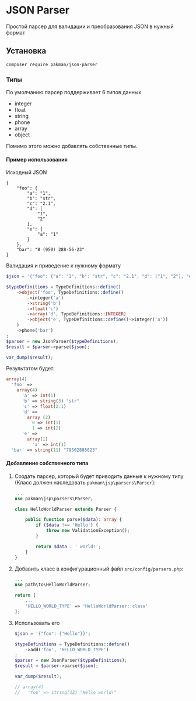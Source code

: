 # JSON Parser

Простой парсер для валидации и преобразования JSON в нужный формат


## Установка

```bash
composer require pakman/json-parser
```

### Типы

По умолчанию парсер поддерживает 6 типов данных

- integer
- float
- string
- phone
- array
- object

Помимо этого можно добавлять собственные типы.

#### Пример использования

Исходный JSON
```$json
{
    "foo": {
        "a": "1",
        "b": "str",
        "c": "2.1",
        "d": [
            "1",
            "2"
        ],
        "e": {
            "a": "1"
        }
    },
    "bar": "8 (950) 288-56-23"
}
```

Валидация и приведение к нужному формату
```php
$json = '{"foo": {"a": "1", "b": "str", "c": "2.1", "d": ["1", "2"], "e": {"a": "1"}}, "bar": "8 (950) 288-56-23"}';

$typeDefinitions = TypeDefinitions::define()
    ->object('foo', TypeDefinitions::define()
        ->integer('a')
        ->string('b')
        ->float('c')
        ->array('d', TypeDefinitions::INTEGER)
        ->object('e', TypeDefinitions::define()->integer('a'))
    )
    ->phone('bar')
;
$parser = new JsonParser($typeDefinitions);
$result = $parser->parse($json);

var_dump($result);
```
Результатом будет:

```php
array(4)
  'foo' => 
    array(4)
      'a' => int(1)
      'b' => string(3) "str"
      'c' => float(2.1)
      'd' => 
        array (2)
          0 => int(1)
          1 => int(2)
      'e' => 
        array(1)
          'a' => int(1)
  'bar' => string(11) "79502885623"
```

#### Добавление собственного типа
1. Создать парсер, который будет приводить данные к нужному типу (Класс должен наследовать ```pakman\jsp\parsers\Parser```):
    ```php
    ...
    use pakman\jsp\parsers\Parser;
    
    class HelloWorldParser extends Parser {
    
        public function parse($data): array {
            if ($data !== 'Hello') {
                throw new ValidationException();
            }
    
            return $data . ' world!';
        }
    }
    ```

2. Добавить класс в конфигурационный файл ```src/config/parsers.php```:
    ```php
    ...
    use path\to\HelloWorldParser;
    
    return [
        ...
        'HELLO_WORLD_TYPE' => 'HelloWorldParser::class'
    ];
    ```

3. Использовать его
    ```php
    $json = '{"foo": {"Hello"}}';
    
    $typeDefinitions = TypeDefinitions::define()
        ->add('foo', 'HELLO_WORLD_TYPE')
    ;
    $parser = new JsonParser($typeDefinitions);
    $result = $parser->parse($json);
    
    var_dump($result);

    // array(4)
    //   'foo' => string(12) "Hello world!"
    ```
